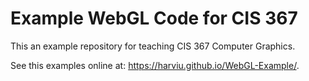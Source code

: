 # Example WebGL Code for CIS 367

This an example repository for teaching CIS 367 Computer Graphics.

See this examples online at: https://harviu.github.io/WebGL-Example/.